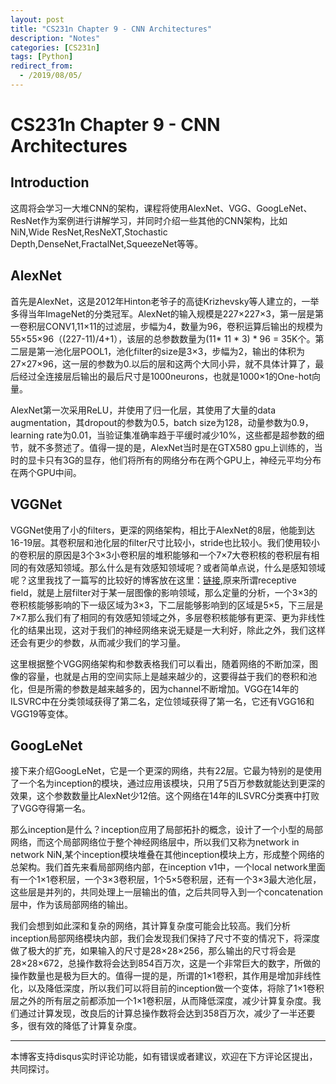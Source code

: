 ```yaml
---
layout: post
title: "CS231n Chapter 9 - CNN Architectures"
description: "Notes"
categories: [CS231n]
tags: [Python]
redirect_from:
  - /2019/08/05/
---
```


# CS231n Chapter 9 - CNN Architectures  

## Introduction  

这周将会学习一大堆CNN的架构，课程将使用AlexNet、VGG、GoogLeNet、ResNet作为案例进行讲解学习，并同时介绍一些其他的CNN架构，比如NiN,Wide ResNet,ResNeXT,Stochastic Depth,DenseNet,FractalNet,SqueezeNet等等。  

## AlexNet  

首先是AlexNet，这是2012年Hinton老爷子的高徒Krizhevsky等人建立的，一举多得当年ImageNet的分类冠军。AlexNet的输入规模是227×227×3，第一层是第一卷积层CONV1,11×11的过滤层，步幅为4，数量为96，卷积运算后输出的规模为55×55×96（(227-11)/4+1），该层的总参数数量为(11* 11 * 3) * 96 = 35K个。第二层是第一池化层POOL1，池化filter的size是3×3，步幅为2，输出的体积为27×27×96，这一层的参数为0.以后的层和这两个大同小异，就不具体计算了，最后经过全连接层后输出的最后尺寸是1000neurons，也就是1000×1的One-hot向量。  

AlexNet第一次采用ReLU，并使用了归一化层，其使用了大量的data augmentation，其dropout的参数为0.5，batch size为128，动量参数为0.9，learning rate为0.01，当验证集准确率趋于平缓时减少10%，这些都是超参数的细节，就不多赘述了。值得一提的是，AlexNet当时是在GTX580 gpu上训练的，当时的显卡只有3G的显存，他们将所有的网络分布在两个GPU上，神经元平均分布在两个GPU中间。  

## VGGNet

VGGNet使用了小的filters，更深的网络架构，相比于AlexNet的8层，他能到达16-19层。其卷积层和池化层的filter尺寸比较小，stride也比较小。我们使用较小的卷积层的原因是3个3×3小卷积层的堆积能够和一个7×7大卷积核的卷积层有相同的有效感知领域。那么什么是有效感知领域呢？或者简单点说，什么是感知领域呢？这里我找了一篇写的比较好的博客放在这里：[链接](https://iphysresearch.github.io/posts/receptive_field.html),原来所谓receptive field，就是上层filter对于某一层图像的影响领域，那么定量的分析，一个3×3的卷积核能够影响的下一级区域为3×3，下二层能够影响到的区域是5×5，下三层是7×7.那么我们有了相同的有效感知领域之外，多层卷积核能够有更深、更为非线性化的结果出现，这对于我们的神经网络来说无疑是一大利好，除此之外，我们这样还会有更少的参数，从而减少我们的学习量。  

这里根据整个VGG网络架构和参数表格我们可以看出，随着网络的不断加深，图像的容量，也就是占用的空间实际上是越来越少的，这要得益于我们的卷积和池化，但是所需的参数是越来越多的，因为channel不断增加。VGG在14年的ILSVRC中在分类领域获得了第二名，定位领域获得了第一名，它还有VGG16和VGG19等变体。  

## GoogLeNet  

接下来介绍GoogLeNet，它是一个更深的网络，共有22层。它最为特别的是使用了一个名为inception的模块，通过应用该模块，只用了5百万参数就能达到更深的效果，这个参数数量比AlexNet少12倍。这个网络在14年的ILSVRC分类赛中打败了VGG夺得第一名。  

那么inception是什么？inception应用了局部拓扑的概念，设计了一个小型的局部网络，而这个局部网络位于整个神经网络层中，所以我们又称为network in network NiN,某个inception模块堆叠在其他inception模块上方，形成整个网络的总架构。我们首先来看局部网络内部，在inception v1中，一个local network里面有一个1×1卷积层，一个3×3卷积层，1个5×5卷积层，还有一个3×3最大池化层，这些层是并列的，共同处理上一层输出的值，之后共同导入到一个concatenation层中，作为该局部网络的输出。  

我们会想到如此深和复杂的网络，其计算复杂度可能会比较高。我们分析inception局部网络模块内部，我们会发现我们保持了尺寸不变的情况下，将深度做了极大的扩充，如果输入的尺寸是28×28×256，那么输出的尺寸将会是28×28×672，总操作数将会达到854百万次，这是一个非常巨大的数字，所做的操作数量也是极为巨大的。值得一提的是，所谓的1×1卷积，其作用是增加非线性化，以及降低深度，所以我们可以将目前的inception做一个变体，将除了1×1卷积层之外的所有层之前都添加一个1×1卷积层，从而降低深度，减少计算复杂度。我们通过计算发现，改良后的计算总操作数将会达到358百万次，减少了一半还要多，很有效的降低了计算复杂度。

---
本博客支持disqus实时评论功能，如有错误或者建议，欢迎在下方评论区提出，共同探讨。  
